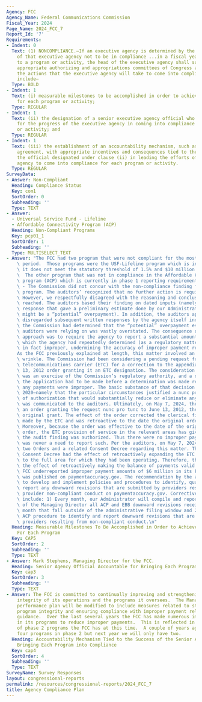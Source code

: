```yaml
---
Agency: FCC
Agency_Name: Federal Communications Commission
Fiscal_Year: 2024
Page_Name: 2024_FCC_7
Report_Id: '7'
Requirements:
- Indent: 0
  Text: (1) NONCOMPLIANCE.—If an executive agency is determined by the Inspector General
    of that executive agency not to be in compliance ...in a fiscal year with respect
    to a program or activity, the head of the executive agency shall submit to the
    appropriate authorizing and appropriations committees of Congress a plan describing
    the actions that the executive agency will take to come into compliance. The plan...shall
    include—
  Type: BOLD
- Indent: 1
  Text: (i) measurable milestones to be accomplished in order to achieve compliance
    for each program or activity;
  Type: REGULAR
- Indent: 1
  Text: (ii) the designation of a senior executive agency official who shall be accountable
    for the progress of the executive agency in coming into compliance for each program
    or activity; and
  Type: REGULAR
- Indent: 1
  Text: (iii) the establishment of an accountability mechanism, such as a performance
    agreement, with appropriate incentives and consequences tied to the success of
    the official designated under clause (ii) in leading the efforts of the executive
    agency to come into compliance for each program or activity.
  Type: REGULAR
SurveyData:
- Answer: Non-Compliant
  Heading: Compliance Status
  Key: com1
  SortOrder: 0
  Subheading: ''
  Type: TEXT
- Answer:
  - Universal Service Fund - Lifeline
  - Affordable Connectivity Program (ACP)
  Heading: Non-Compliant Programs
  Key: pcp01_1
  SortOrder: 1
  Subheading: ''
  Type: MULTISELECT_TEXT
- Answer: "The FCC had two program that were not compliant for the most recent reporting\
    \ period.  Those programs were the USF-Lifeline program which is in phase 2 since\
    \ it does not meet the statutory threshold of 1.5% and $10 million in outlays.\
    \  The other program that was not in compliance in the Affordable Connectivity\
    \ program (ACP) which is currently in phase 1 reporting requirements.  \nUSF-Lifeline\
    \ - The Commission did not concur with the non-compliance finding for the Lifeline\
    \ program. The auditors’ recognized that no further action is required going forward.\
    \ However, we respectfully disagreed with the reasoning and conclusions that were\
    \ reached. The auditors based their finding on dated inputs (namely, an initial\
    \ response that gave a preliminary estimate done by our Administrator of what\
    \ might be a “potential” overpayment). In addition, the auditors appeared to consistently\
    \ disregarded subsequent written responses by the agency itself indicating that\
    \ the Commission had determined that the “potential” overpayment estimate the\
    \ auditors were relying on was vastly overstated. The consequence of the auditor’s\
    \ approach was to require the agency to report a substantial amount as improper\
    \ which the agency had repeatedly determined (as a regulatory matter) was not\
    \ in fact improper, undermining the accuracy of improper payment reporting.\n\
    As the FCC previously explained at length, this matter involved an unusual regulatory\
    \ wrinkle. The Commission had been considering a pending request from an eligible\
    \ telecommunications carrier (ETC) for a correction to the appendix to the June\
    \ 13, 2012 order granting it an ETC designation. The consideration of that request\
    \ was an exercise of the Commission’s regulatory authority, and a decision on\
    \ the application had to be made before a determination was made regarding whether\
    \ any payments were improper. The basic substance of that decision was made in\
    \ 2020—namely that the particular circumstances justified a nunc pro tunc grant\
    \ of authorization that would substantially reduce or eliminate any overpayment—and\
    \ was communicated to the auditors. Ultimately, on May 7, 2024, the agency issued\
    \ an order granting the request nunc pro tunc to June 13, 2012, the date of the\
    \ original grant. The effect of the order corrected the clerical filing error\
    \ made by the ETC and was retroactive to the date the original order and was issued.\
    \ Moreover, because the order was effective to the date of the original June 2012\
    \ order, the ETC provision of service in the relevant areas has giving rise to\
    \ the audit finding was authorized. Thus there were no improper payments and there\
    \ was never a need to report such. Per the auditors, on May 7, 2024, the FCC issued\
    \ two Orders and a related Consent Decree regarding this matter. The Orders and\
    \ Consent Decree had the effect of retroactively expanding the ETC’s jurisdiction\
    \ to the full area for which they had been operating. Therefore, the Orders had\
    \ the effect of retroactively making the balance of payments valid.\nACP - The\
    \ FCC underreported improper payment amounts of $6 million in its FY23 data that\
    \ was published on paymentaccuracy.gov. The recommendation by the auditors was\
    \ to develop and implement policies and procedures to identify, quantify, and\
    \ report any downward revisions that are submitted by providers resulting from\
    \ provider non-compliant conduct on paymentaccuracy.gov. Corrective actions will\
    \ include: 1) Every month, our Administrator will compile and report to the Office\
    \ of the Managing Director all ACP and EBB downward revisions received the prior\
    \ month that fall outside of the administrative filing window and 2) Develop an\
    \ ACP procedure to identify and report downward revisions that are submitted by\
    \ providers resulting from non-compliant conduct.\n"
  Heading: Measurable Milestones To Be Accomplished in Order to Achieve Compliance
    For Each Program
  Key: CAP5
  SortOrder: 2
  Subheading: ''
  Type: TEXT
- Answer: Mark Stephens, Managing Director for the FCC.
  Heading: Senior Agency Official Accountable for Bringing Each Program into Compliance
  Key: cap3
  SortOrder: 3
  Subheading: ''
  Type: TEXT
- Answer: The FCC is committed to continually improving and strengthening the program
    integrity of its operations and the programs it oversees.  The Managing Director's
    performance plan will be modified to include measures related to strengthening
    program integrity and ensuring compliance with improper payment related laws and
    guidance.  Over the last several years the FCC has made numerous improvements
    in its programs to reduce improper payments.  This is reflected in the number
    of phase 2 programs the FCC has at this time.  A couple of years ago the FCC had
    four programs in phase 2 but next year we will only have two.
  Heading: Accountability Mechanism Tied to the Success of the Senior Agency Official
    Bringing Each Program into Compliance
  Key: cap4
  SortOrder: 4
  Subheading: ''
  Type: TEXT
SurveyName: Survey Responses
layout: congressional-reports
permalink: /resources/congressional-reports/2024_FCC_7
title: Agency Compliance Plan
---
```

